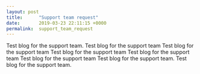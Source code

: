 ```yaml
---
layout: post
title:      "Support team request"
date:       2019-03-23 22:11:15 +0000
permalink:  support_team_request
---
```



Test blog for the support team. 
Test blog for the support team
Test blog for the support team
Test blog for the support team
Test blog for the support team
Test blog for the support team
Test blog for the support team. 
Test blog for the support team. 
